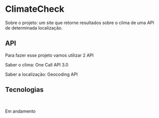 # ClimateCheck
<p>Sobre o projeto: um site que retorne resultados sobre o clima de uma API de determinada localização.</p>

## API
<p>Para fazer esse projeto vamos utilizar 2 API</p>
<p>Saber o clima: One Call API 3.0</p>
<p>Saber a localização: Geocoding API</p>

## Tecnologias
<br>

<p>Em andamento</p>